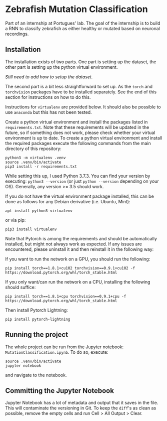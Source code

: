 # Zebrafish Mutation Classification
Part of an internship at Portugues' lab. The goal of the internship is to build a RNN to classify zebrafish as either healthy or mutated based on neuronal recordings.

## Installation
The installation exists of two parts. One part is setting up the dataset,
the other part is setting up the python virtual environment.

_Still need to add how to setup the dataset._

The second part is a bit less straightforward to set up. As the `torch`
and `torchvision` packages have to be installed separately. See the end
of this section for instructions on how to do this.


Instructions for `virtualenv` are provided below. It should also be possible
to use `anaconda` but this has not been tested.

Create a python virtual environment and install the packages listed in
`requirements.txt`. Note that these requirements will be updated in the
future, so if something does not work, please check whether your virtual
environment is up to date. To create a python virtual environment and
install the required packages execute the following commands from the
main directory of this repository:
```
python3 -m virtualenv .venv
source .venv/bin/activate
pip3 install -r requirements.txt
```

While setting this up, I used Python 3.7.3. You can find your version by
executing: `python3 --version` (or just `python --version` depending on
your OS). Generally, any version >= 3.5 should work.

If you do not have the virtual environment package installed, this can be
done as follows for any Debian derivative (i.e. Ubuntu, Mint):
```
apt install python3-virtualenv
```
or via pip:
```
pip3 install virtualenv
```

Note that Pytorch is among the requirements and should be automatically
installed, but might not always work as expected. If any issues are
encountered, please uninstall it and then reinstall it in the following
way:

If you want to run the network on a GPU, you should run the following:
```
pip install torch==1.8.1+cu102 torchvision==0.9.1+cu102 -f https://download.pytorch.org/whl/torch_stable.html
```

If you only want/can run the network on a CPU, installing the following
should suffice:
```
pip install torch==1.8.1+cpu torchvision==0.9.1+cpu -f https://download.pytorch.org/whl/torch_stable.html
```

Then install Pytorch Lightning:
```
pip install pytorch-lightning
```

## Running the project

The whole project can be run from the Jupyter notebook: 
`MutationClassification.ipynb`. To do so, execute:
```
source .venv/bin/activate
jupyter notebook
```
and navigate to the notebook.

## Committing the Jupyter Notebook

Jupyter Notebook has a lot of metadata and output that it saves in the
file. This will contaminate the versioning in Git. To keep the `diff`'s as
clean as possible, remove the empty cells and run Cell > All Output > Clear.
